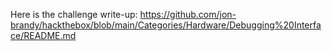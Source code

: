 Here is the challenge write-up: https://github.com/jon-brandy/hackthebox/blob/main/Categories/Hardware/Debugging%20Interface/README.md
